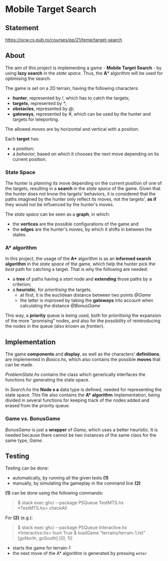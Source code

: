 # Mobile Target Search

## Statement

https://ocw.cs.pub.ro/courses/pp/21/teme/target-search

## About

The aim of this project is implementing a game - **Mobile Target Search** - by using **lazy search** in the *state space*. Thus, the **A*** algorithm will be used for optimising the search.

The game is set on a 2D terrain, having the following characters:

- **hunter**, represented by *!*, which has to catch the targets;
- **targets**, represented by *\**;
- **obstacles**, represented by *@*;
- **gateways**, represented by *#*, which can be used by the hunter and targets for teleporting.

The allowed *moves* are by horizontal and vertical with a position.

Each **target** has:

- a *position*;
- a *behavior*, based on which it chooses the next move depending on its current position.

### **State Space**

The hunter is *planning* its move depending on the current position of one of the targets, resulting in a **search** in the *state space* of the game. Given that the hunter does not know the targets' behaviors, it is considered that the paths imagined by the hunter only reflect its moves, not the targets', **as if** they would not be influenced by the hunter's moves.

The *state space* can be seen as a **graph**, in which:

- the **vertices** are the possible configurations of the game and
- the **edges** are the hunter's moves, by which it shifts in between the states.

### **A\* algorithm**

In this project, the usage of the **A\*** algorithm is as an **informed search algorithm** in the *state space* of the game, which help the hunter pick the *best* path for catching a target. That is why the following are needed:

- a **tree** of paths having a *start* node and **extending** those paths by a criterion;
- a **heuristic**, for *prioritising* the targets.
    - at first, it is the euclidean distance between two points *@Game*
    - the latter is improved by taking the **gateways** into account when calculating the distance *@BonusGame*

This way, a **priority** queue is being used, both for *prioritising* the expansion of the more "promising" nodes, and also for the possibility of reintroducing the nodes in the queue (also known as *frontier*).

## Implementation

The game **components** and **display**, as well as the characters' **definitions**, are implemented in *Basics.hs*, which also contains the possible **moves** that can be made.

*ProblemState.hs* contains the class which generically interfaces the functions for generating the state space.

In *Search.hs* the **Node s a** data type is defined, needed for representing the state space. This file also contains the **A\* algorithm** implementation, being divided in several functions for keeping track of the nodes added and erased from the priority queue.

### Game vs. BonusGame

*BonusGame* is just a **wrapper** of *Game*, which uses a better heuristic. It is needed because there cannot be two instances of the same class for the same type, *Game*.

## Testing

Testing can be done:

- automatically, by running all the given tests **(1)**
- manually, by simulating the gameplay in the command line **(2)**

**(1)** can be done using the following commands:

> $ stack exec ghci --package PSQueue TestMTS.hs\
> *TestMTS.hs> checkAll

For **(2)** (e.g.):

> $ stack exec ghci --package PSQueue Interactive.hs\
> *Interactive.hs> hunt True $ loadGame "terrains/terrain-1.txt" [goNorth, goSouth] [(0, 1)]
- starts the game for terrain-1
- the next move of the A* algorithm is generated by pressing `enter`
